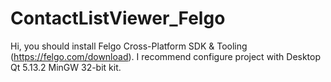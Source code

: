 # ContactListViewer_Felgo
Hi, you should install Felgo Cross-Platform SDK & Tooling (https://felgo.com/download).
I recommend configure project with Desktop Qt 5.13.2 MinGW 32-bit kit.
